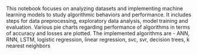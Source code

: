 This notebook focuses on analyzing datasets and implementing machine learning models to study algorithmic behaviors and performance. It includes steps for data preprocessing, exploratory data analysis, model training and evaluation. Various pie charts regarding performance of algorithms in terms of accuracy and losses are plotted. The implemented algorithms are - ANN, RNN, LSTM, logistic regression, linear regression, svc, svr, decision trees, k nearest neighbors
